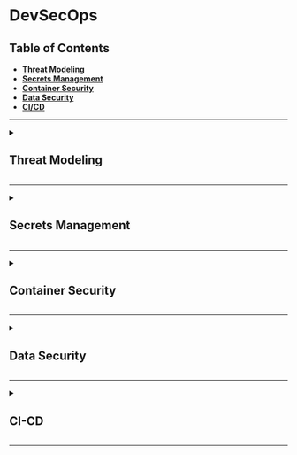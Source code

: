 # DevSecOps

## Table of Contents
- <b>[Threat Modeling](#threat-modeling)</b>
- <b>[Secrets Management](#secrets-management)</b>
- <b>[Container Security](#container-security)</b>
- <b>[Data Security](#data-security)</b>
- <b>[CI/CD](#ci-cd)</b>

---

<details>
  <summary> <h2>Threat Modeling</h2> </summary>

<br>

</details>

---

<details>
  <summary> <h2>Secrets Management</h2> </summary>

<br>

</details>

---

<details>
  <summary> <h2>Container Security</h2> </summary>

<br>

</details>

---

<details>
  <summary> <h2>Data Security</h2> </summary>

<br>

</details>

---

<details>
  <summary> <h2>CI-CD</h2> </summary>

<p align='center'><img src='https://javamaster.it/wp-content/uploads/2021/04/cicd.png' alt='cicd' width='80%' ></p>

### Key Concepts
- [Continuous Integration](#continuous-integration)
- [Continuous Deployment](#continuous-deployment)

<br> 

<details>
  <summary> <h3>Continuous Integration</h3> </summary>

<p> Continuous Integration involves automating the process of integrating code changes from multiple developers into a shared repository frequently.</p>

### Key Concepts 
- [Infrastructure Development](#infrastructure-development)
- [Code Development](#code-development)
- [Continous Testing](#continuous-testing)


<br> 

### Infrastructure Development

- Infrastructure as Code (IaC): Terraform, Pulumi, AWS CloudFormation, Packer

IaC is used to automate the provisioning, modification, and destruction of cloud infrastructure (e.g., servers, load balancers, VPCs, databases, firewall policies), virtual images of machines and containers (e.g., Docker, Kubernetes), and secrets management. IaC also establishes enforcement of policy guardrails via policy as code.

<br> 

- Mutable vs. Immutable Infrastructure

<table> 
<tr>
  <th>Infrastructure</th>
  <th>Description</th>
  <th>Pros</th>
  <th>Cons</th>
</tr>
  <tr>
    <td>Mutable</td>
    <td></td>
    <td></td>
    <td></td>
  </tr>
  <tr>
    <td>Immutable</td>
    <td></td>
    <td></td>
    <td></td>
  </tr>
</table>

<br> 

### Code Development

- Version Control System (e.g., git)
  
<br> 

### Continuous Testing

<p>Continuous testing is a software testing practice that involves testing applications throughout the entire software development life cycle (SDLC), providing quality-related feedback continuously. It provides critical feedback earlier which prevents costly reworks and enables improved product quality at every stage of development, and increases efficiency by reducing time to delivery. It also improves visibility of product quality, enabling organizations to make data-driven decisions about the readiness of software for release.</p>

<p>Continuous testing involves executing automated tests as part of the software delivery pipeline to obtain immediate feedback on the business risks associated with a software release candidate. The primary goals of continuous testing are to (1) Assess business risk coverage, (2) Provide instant insight into whether a software release candidate is too risky for release, and (3) Establish a safety net to protect the user experience.</p>

<table> 
  <tr>
    <th>Type</th>
    <th>Description</th>
    <th>Example</th>
  </tr>
  <tr>
    <td>Unit Testing</td>
    <td>Unit testing verifies that individual units of code work as expected. Unit tests are primarily written by developers.</td>
   <td> 

     
    import unittest
    from mymath import add, subtract, multiply, divide
    
    class TestMyMath(unittest.TestCase):
        def test_add(self):
            self.assertEqual(add(2, 3), 5)
            self.assertEqual(add(-2, 3), 1)
            self.assertEqual(add(-2, -3), -5)
    
        def test_subtract(self):
            self.assertEqual(subtract(5, 3), 2)
            self.assertEqual(subtract(-5, 3), -8)
            self.assertEqual(subtract(-5, -3), 2)
    
        def test_multiply(self):
            self.assertEqual(multiply(2, 3), 6)
            self.assertEqual(multiply(-2, 3), -6)
            self.assertEqual(multiply(-2, -3), 6)
    
        def test_divide(self):
            self.assertEqual(divide(6, 2), 3)
            self.assertEqual(divide(-6, 2), -3)
            with self.assertRaises(ValueError):
                divide(6, 0)

    if __name__ == '__main__':
        unittest.main()

  </td>
  </tr>
  <tr>
    <td>Integration Testing</td>
    <td>Integration testing verifies how different modules or services within an application work together. Integration tests may be written by developers, quality assurance (QA) engineers, or automated test engineers.</td>
    <td>
      
      import unittest
      from integration_example import add, multiply
      
      class TestIntegration(unittest.TestCase):
          def test_add_multiply_integration(self):
              result = add(2, 3) * multiply(4, 5)
              self.assertEqual(result, 50)
      
      if __name__ == '__main__':
          unittest.main()
  </td>
  </tr>
  <tr>
    <td>Regression Testing</td>
    <td>Regression testing is performed after a change is made to ensure existing functionality remains intact after changes are made to the codebase. Regression tests verify that the software behaves as expected both before and after modifications, thereby guarding against unintended side effects. Regression tests may be written by developers, quality assurance (QA) engineers, or automated test engineers.</td>
    <td>
      
      import unittest
      from regression_example import square, cube
      
      class TestRegression(unittest.TestCase):
          def test_square(self):
              # Regression test for the square function
              self.assertEqual(square(2), 4)
              self.assertEqual(square(3), 9)
              self.assertEqual(square(4), 16)
      
          def test_cube(self):
              # Regression test for the cube function
              self.assertEqual(cube(2), 8)
              self.assertEqual(cube(3), 27)
              self.assertEqual(cube(4), 64)
      
      if __name__ == '__main__':
          unittest.main()
  </td>
  </tr>
</table>

<br>

</details>


<details>
  <summary> <h3>Continuous Deployment</h3> </summary>

### Key Concepts 
- [Deployment Testing](#deployment-testing)
- [Staging](#staging)
- [Monitoring & Logging](#monitoring--logging)


<br> 

### Deployment Testing 


<br> 

### Staging

<br> 

### Monitoring & Logging

</details>

</details>

---

